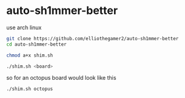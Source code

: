 # auto-sh1mmer-better

use arch linux

```bash
git clone https://github.com/elliothegamer2/auto-sh1mmer-better
cd auto-sh1mmer-better
```

```bash
chmod a+x shim.sh
```

```bash
./shim.sh <board>
```
so for an octopus board would look like this

```bash
./shim.sh octopus
```
